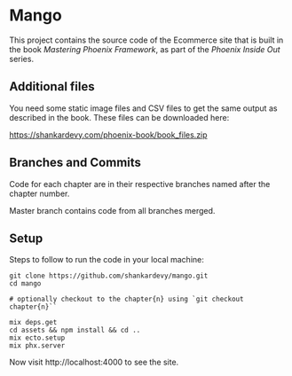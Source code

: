 # Mango

This project contains the source code of the Ecommerce site that is built in the book _Mastering Phoenix Framework_,
as part of the _Phoenix Inside Out_ series.

## Additional files
You need some static image files and CSV files to get the same output as described in the book. These files can be downloaded here:

https://shankardevy.com/phoenix-book/book_files.zip

## Branches and Commits

Code for each chapter are in their respective branches named after the chapter number.

Master branch contains code from all branches merged.

## Setup

Steps to follow to run the code in your local machine:

```
git clone https://github.com/shankardevy/mango.git
cd mango

# optionally checkout to the chapter{n} using `git checkout chapter{n}``

mix deps.get
cd assets && npm install && cd ..
mix ecto.setup
mix phx.server
```

Now visit http://localhost:4000 to see the site.
